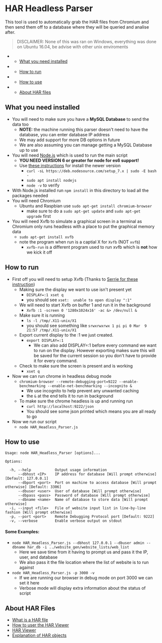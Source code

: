 # HAR Headless Parser
This tool is used to automatically grab the HAR files from Chromium and then send them off to a database where they will be queried and analise after. 

> DISCLAIMER: None of this was ran on Windows, everything was done on Ubuntu 16.04, be advise with other unix enviroments

* - [What you need installed](#what-you-need-installed)
* - [How to run](#how-to-run)
* - [How to use](#how-to-use)
* - [About HAR files](#about-har-files)

## What you need installed
* You will need to make sure you have a **MySQL Database** to send the data too
  * **NOTE:** the machine running this parser doesn't need to have the database, you can enter database IP address
  * We may add support for more DB options in future
  * We are also assuming you can manage getting a MySQL Database up to use
* You will need [Node.js](https://nodejs.org/en/) which is used to run the main script
  * **YOU NEED VERSION 6 or greater for node for es6 support!**
  * Use [these instructions](http://thisdavej.com/beginners-guide-to-installing-node-js-on-a-raspberry-pi/) for install the newer version
    * `curl -sL https://deb.nodesource.com/setup_7.x | sudo -E bash -`
    * `sudo apt install nodejs`
    * `node -v` to verify
* With Node.js installed run `npm install` in this directory to load all the packages needed
* You will need Chromium
  * Ubuntu and Raspbian use `sudo apt-get install chromium-browser`
    * make sure to do a `sudo apt-get update` and `sudo apt-get upgrade` first
* You will need Xvfb to simulate a graphical screen in a terminal as Chromium only runs headless with a place to put the graphical memory data
  * `sudo apt-get install xvfb`
  * note the program when run is a captial X for `Xvfb` (NOT `xvfb`)
    * `xvfb-run` is a different program used to run xvfb which is **not** how we kick it off

## How to run
* First off you will need to setup Xvfb (Thanks to [Serrie for these instruction](http://askubuntu.com/questions/754382/how-do-i-start-chromium-browser-in-headless-mode-extension-randr-missing-on-d))
  * Making sure the display we want to use isn't present yet
    * `DISPLAY=:1 xset q`
    * you should see `xset:  unable to open display ":1"`
  * We will need to start Xvfb on buffer 1 and run it in the background
    * `Xvfb :1 -screen 0 '1280x1024x16' -ac &> /dev/null &`
  * Make sure it is running
    * `ls -l /tmp/.X11-unix/X1`
    * you should see something like `srwxrwxrwx 1 pi pi 0 Mar  9 21:57 /tmp/.X11-unix/X1`
  * Export current display to the :1 we just created.
    * `export DISPLAY=:1`
      * We can also add DISPLAY=:1 before every command we want to run on the display. However exporting makes sure this will be saved for the current session so you don't have to provide it for every command.
  * Check to make sure the screen is present and is working
    * `xset q`
* Now we can run chrome in headless debug mode
  * `chromium-browser --remote-debugging-port=9222 --enable-benchmarking --enable-net-benchmarking --incognito &`
	* We use incognito to help prevent any unwanted caching
	* the `&` at the end tells it to run in background
  * To make sure the chrome headless is up and running run
	* `curl http://localhost:9222/json`
	* You should see some json printed which means you are all ready to go
* Now we run our script
  * `node HAR_Headless_Parser.js`

## How to use

```
Usage: node HAR_Headless_Parser [options]...

Options:

  -h, --help           Output usage information
      --dbhost <IP>    IP address for database [Will prompt otherwise] [Default: 127.0.0.1]
      --dbport <port>  Port on machine to access database [Will prompt otherwise] [Default: 3306]
      --dbuser <user>  User of database [Will prompt otherwise]
      --dbpass <pass>  Password of database [Will prompt otherwise]
      --dbname <name>  Name of database to store data [Will prompt otherwise]
  -i, --input <file>   File of website input list in line-by-line fashion [Will prompt otherwise]
  -p, --port <port>    Remote Debugging Protocol port [Default: 9222]
  -v, --verbose        Enable verbose output on stdout
```

#### Some Examples:
* `node HAR_Headless_Parser.js --dbhost 127.0.0.1 --dbuser admin --dbname har_db -i ../website_gen/website_lists/web_list`
  * Here we save time from it having to prompt us and pass it the IP, user, and database
  * We also pass it the file location where the list of website is to run against
* `node HAR_Headless_Parser.js -p 3000 -v`
  * If we are running our browser in debug mode on port 3000 we can set it here
  * Verbose mode will display extra information about the status of script

## About HAR Files

* [What is a HAR file](https://blog.stackpath.com/glossary/har-file/)
* [How to user the HAR Viewer](http://www.softwareishard.com/blog/har-viewer/)
* [HAR Viewer](http://www.softwareishard.com/har/viewer/)
* [Explanation of HAR objects](http://www.softwareishard.com/blog/har-12-spec/)
